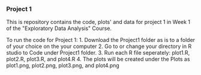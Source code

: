 ### Project 1

This is repository contains the code, plots' and data for project 1 in Week 1 of the "Exploratory Data Analysis" Course.

To run the code for Project 1:
	1. Download the Project1 folder as is to a folder of your choice on the your computer
	2. Go to or change your directory in R studio to Code under Project1 folder.
	3. Run each R file seperately: plot1.R, plot2.R, plot3.R, and plot4.R
	4. The plots will be created under the Plots as plot1.png, plot2.png, plot3.png, and plot4.png


